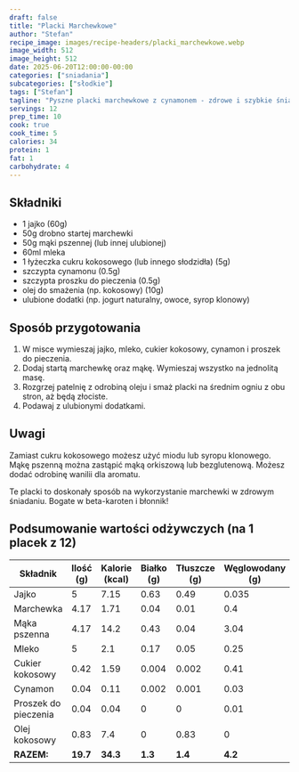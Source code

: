 ```yaml
---
draft: false
title: "Placki Marchewkowe"
author: "Stefan"
recipe_image: images/recipe-headers/placki_marchewkowe.webp
image_width: 512
image_height: 512
date: 2025-06-20T12:00:00-00:00
categories: ["sniadania"]
subcategories: ["słodkie"]
tags: ["Stefan"]
tagline: "Pyszne placki marchewkowe z cynamonem - zdrowe i szybkie śniadanie!"
servings: 12
prep_time: 10
cook: true
cook_time: 5
calories: 34
protein: 1
fat: 1
carbohydrate: 4
---
```


## Składniki
- 1 jajko (60g)
- 50g drobno startej marchewki
- 50g mąki pszennej (lub innej ulubionej)
- 60ml mleka
- 1 łyżeczka cukru kokosowego (lub innego słodzidła) (5g)
- szczypta cynamonu (0.5g)
- szczypta proszku do pieczenia (0.5g)
- olej do smażenia (np. kokosowy) (10g)
- ulubione dodatki (np. jogurt naturalny, owoce, syrop klonowy)

## Sposób przygotowania

1. W misce wymieszaj jajko, mleko, cukier kokosowy, cynamon i proszek do pieczenia.
2. Dodaj startą marchewkę oraz mąkę. Wymieszaj wszystko na jednolitą masę.
3. Rozgrzej patelnię z odrobiną oleju i smaż placki na średnim ogniu z obu stron, aż będą złociste.
4. Podawaj z ulubionymi dodatkami.

## Uwagi
Zamiast cukru kokosowego możesz użyć miodu lub syropu klonowego. Mąkę pszenną można zastąpić mąką orkiszową lub bezglutenową. Możesz dodać odrobinę wanilii dla aromatu.

Te placki to doskonały sposób na wykorzystanie marchewki w zdrowym śniadaniu. Bogate w beta-karoten i błonnik!

## Podsumowanie wartości odżywczych (na 1 placek z 12)

| Składnik         | Ilość (g) | Kalorie (kcal) | Białko (g) | Tłuszcze (g) | Węglowodany (g) |
|------------------|-----------|---------------|------------|--------------|-----------------|
| Jajko            | 5         | 7.15          | 0.63       | 0.49         | 0.035           |
| Marchewka        | 4.17      | 1.71          | 0.04       | 0.01         | 0.4             |
| Mąka pszenna     | 4.17      | 14.2          | 0.43       | 0.04         | 3.04            |
| Mleko            | 5         | 2.1           | 0.17       | 0.05         | 0.25            |
| Cukier kokosowy  | 0.42      | 1.59          | 0.004      | 0.002        | 0.41            |
| Cynamon          | 0.04      | 0.11          | 0.002      | 0.001        | 0.03            |
| Proszek do pieczenia | 0.04  | 0.04          | 0          | 0            | 0.01            |
| Olej kokosowy    | 0.83      | 7.4           | 0          | 0.83         | 0               |
| **RAZEM:**       | **19.7**  | **34.3**      | **1.3**    | **1.4**      | **4.2**         |